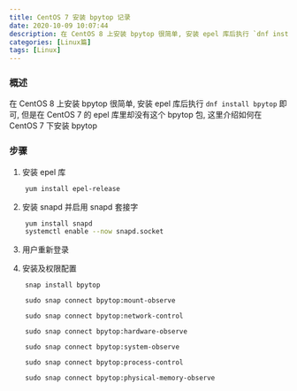 ```yaml
---
title: CentOS 7 安装 bpytop 记录
date: 2020-10-09 10:07:44
description: 在 CentOS 8 上安装 bpytop 很简单, 安装 epel 库后执行 `dnf install bpytop` 即可, 但是在 CentOS 7 的 epel 库里却没有这个 bpytop 包
categories: [Linux篇]
tags: [Linux]
---
```


<!-- more -->

### 概述
在 CentOS 8 上安装 bpytop 很简单, 安装 epel 库后执行 `dnf install bpytop` 即可, 但是在 CentOS 7 的 epel 库里却没有这个 bpytop 包, 这里介绍如何在 CentOS 7 下安装 bpytop

### 步骤
1. 安装 epel 库

``` bash
    yum install epel-release
```

2. 安装 snapd 并启用 snapd 套接字

```bash
    yum install snapd
    systemctl enable --now snapd.socket
```

3. 用户重新登录


4. 安装及权限配置

```shell
    snap install bpytop

    sudo snap connect bpytop:mount-observe
    
    sudo snap connect bpytop:network-control
    
    sudo snap connect bpytop:hardware-observe
    
    sudo snap connect bpytop:system-observe
    
    sudo snap connect bpytop:process-control
    
    sudo snap connect bpytop:physical-memory-observe
```